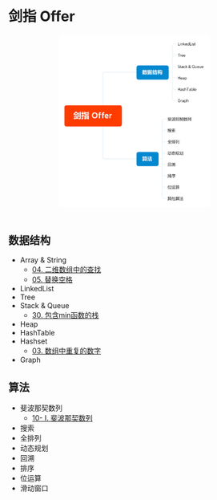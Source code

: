 # 剑指 Offer

<div align="center"> <img src="Offer.png" width="60%"/> </div><br>

## 数据结构

- Array & String
  - [04. 二维数组中的查找](https://github.com/ceezyyy/backend-notes/blob/master/Interview/code/sword-to-offer/array/src/findNumberIn2DArray/findNumberIn2DArray.md)
  - [05. 替换空格](https://github.com/ceezyyy/backend-notes/blob/master/Interview/code/sword-to-offer/array/src/replaceSpace/replaceSpace.md)
- LinkedList
- Tree
- Stack & Queue
  - [30. 包含min函数的栈](https://github.com/ceezyyy/backend-notes/blob/master/Interview/code/sword-to-offer/stack%26queue/src/MinStack/MinStack.md)
- Heap
- HashTable
- Hashset
  - [03. 数组中重复的数字](https://github.com/ceezyyy/backend-notes/blob/master/Interview/code/sword-to-offer/hashset/src/findRepeatNumber/notes/03.%E6%95%B0%E7%BB%84%E4%B8%AD%E9%87%8D%E5%A4%8D%E7%9A%84%E6%95%B0%E5%AD%97.md)
- Graph





## 算法

- 斐波那契数列
  - [10- I. 斐波那契数列](https://github.com/ceezyyy/backend-notes/blob/master/Interview/code/sword-to-offer/dp/src/fib/Fib.md)
- 搜索
- 全排列
- 动态规划
- 回溯
- 排序
- 位运算
- 滑动窗口